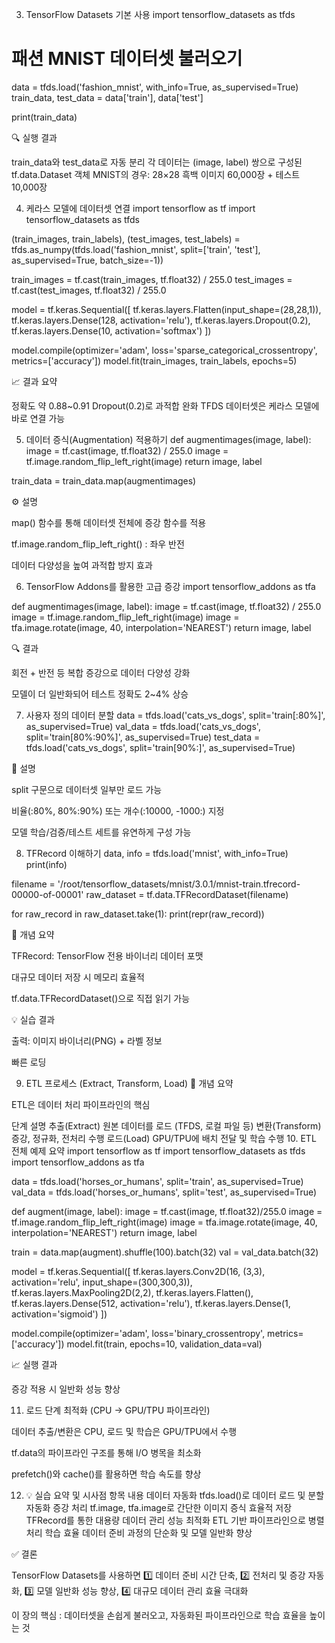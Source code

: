 3. TensorFlow Datasets 기본 사용
import tensorflow_datasets as tfds



# 패션 MNIST 데이터셋 불러오기
data = tfds.load('fashion_mnist', with_info=True, as_supervised=True)
train_data, test_data = data['train'], data['test']

print(train_data)



🔍 실행 결과

train_data와 test_data로 자동 분리
각 데이터는 (image, label) 쌍으로 구성된 tf.data.Dataset 객체
MNIST의 경우: 28×28 흑백 이미지 60,000장 + 테스트 10,000장




4. 케라스 모델에 데이터셋 연결
import tensorflow as tf
import tensorflow_datasets as tfds

(train_images, train_labels), (test_images, test_labels) = \
  tfds.as_numpy(tfds.load('fashion_mnist', split=['train', 'test'], as_supervised=True, batch_size=-1))

train_images = tf.cast(train_images, tf.float32) / 255.0
test_images = tf.cast(test_images, tf.float32) / 255.0

model = tf.keras.Sequential([
    tf.keras.layers.Flatten(input_shape=(28,28,1)),
    tf.keras.layers.Dense(128, activation='relu'),
    tf.keras.layers.Dropout(0.2),
    tf.keras.layers.Dense(10, activation='softmax')
])

model.compile(optimizer='adam', loss='sparse_categorical_crossentropy', metrics=['accuracy'])
model.fit(train_images, train_labels, epochs=5)





📈 결과 요약

정확도 약 0.88~0.91
Dropout(0.2)로 과적합 완화
TFDS 데이터셋은 케라스 모델에 바로 연결 가능



5. 데이터 증식(Augmentation) 적용하기
def augmentimages(image, label):
    image = tf.cast(image, tf.float32) / 255.0
    image = tf.image.random_flip_left_right(image)
    return image, label

train_data = train_data.map(augmentimages)





⚙️ 설명

map() 함수를 통해 데이터셋 전체에 증강 함수를 적용

tf.image.random_flip_left_right() : 좌우 반전

데이터 다양성을 높여 과적합 방지 효과

6. TensorFlow Addons를 활용한 고급 증강
import tensorflow_addons as tfa

def augmentimages(image, label):
    image = tf.cast(image, tf.float32) / 255.0
    image = tf.image.random_flip_left_right(image)
    image = tfa.image.rotate(image, 40, interpolation='NEAREST')
    return image, label




🔍 결과

회전 + 반전 등 복합 증강으로 데이터 다양성 강화

모델이 더 일반화되어 테스트 정확도 2~4% 상승




7. 사용자 정의 데이터 분할
data = tfds.load('cats_vs_dogs', split='train[:80%]', as_supervised=True)
val_data = tfds.load('cats_vs_dogs', split='train[80%:90%]', as_supervised=True)
test_data = tfds.load('cats_vs_dogs', split='train[90%:]', as_supervised=True)




📘 설명

split 구문으로 데이터셋 일부만 로드 가능

비율(:80%, 80%:90%) 또는 개수(:10000, -1000:) 지정

모델 학습/검증/테스트 세트를 유연하게 구성 가능

8. TFRecord 이해하기
data, info = tfds.load('mnist', with_info=True)
print(info)

filename = '/root/tensorflow_datasets/mnist/3.0.1/mnist-train.tfrecord-00000-of-00001'
raw_dataset = tf.data.TFRecordDataset(filename)

for raw_record in raw_dataset.take(1):
    print(repr(raw_record))




🔎 개념 요약

TFRecord: TensorFlow 전용 바이너리 데이터 포맷

대규모 데이터 저장 시 메모리 효율적

tf.data.TFRecordDataset()으로 직접 읽기 가능




💡 실습 결과

출력: 이미지 바이너리(PNG) + 라벨 정보

빠른 로딩 




9. ETL 프로세스 (Extract, Transform, Load)
🧾 개념 요약

ETL은 데이터 처리 파이프라인의 핵심

단계	설명
추출(Extract)	원본 데이터를 로드 (TFDS, 로컬 파일 등)
변환(Transform)	증강, 정규화, 전처리 수행
로드(Load)	GPU/TPU에 배치 전달 및 학습 수행
10. ETL 전체 예제 요약
import tensorflow as tf
import tensorflow_datasets as tfds
import tensorflow_addons as tfa

data = tfds.load('horses_or_humans', split='train', as_supervised=True)
val_data = tfds.load('horses_or_humans', split='test', as_supervised=True)

def augment(image, label):
    image = tf.cast(image, tf.float32)/255.0
    image = tf.image.random_flip_left_right(image)
    image = tfa.image.rotate(image, 40, interpolation='NEAREST')
    return image, label

train = data.map(augment).shuffle(100).batch(32)
val = val_data.batch(32)

model = tf.keras.Sequential([
    tf.keras.layers.Conv2D(16, (3,3), activation='relu', input_shape=(300,300,3)),
    tf.keras.layers.MaxPooling2D(2,2),
    tf.keras.layers.Flatten(),
    tf.keras.layers.Dense(512, activation='relu'),
    tf.keras.layers.Dense(1, activation='sigmoid')
])

model.compile(optimizer='adam', loss='binary_crossentropy', metrics=['accuracy'])
model.fit(train, epochs=10, validation_data=val)

📈 실행 결과

증강 적용 시 일반화 성능 향상



11. 로드 단계 최적화 (CPU → GPU/TPU 파이프라인)

데이터 추출/변환은 CPU,
로드 및 학습은 GPU/TPU에서 수행

tf.data의 파이프라인 구조를 통해 I/O 병목을 최소화

prefetch()와 cache()를 활용하면 학습 속도를 향상

12. 💡 실습 요약 및 시사점
항목	내용
데이터 자동화	tfds.load()로 데이터 로드 및 분할 자동화
증강 처리	tf.image, tfa.image로 간단한 이미지 증식
효율적 저장	TFRecord를 통한 대용량 데이터 관리
성능 최적화	ETL 기반 파이프라인으로 병렬 처리
학습 효율	데이터 준비 과정의 단순화 및 모델 일반화 향상


✅ 결론

TensorFlow Datasets를 사용하면
1️⃣ 데이터 준비 시간 단축,
2️⃣ 전처리 및 증강 자동화,
3️⃣ 모델 일반화 성능 향상,
4️⃣ 대규모 데이터 관리 효율 극대화

이 장의 핵심 : 데이터셋을 손쉽게 불러오고, 자동화된 파이프라인으로 학습 효율을 높이는 것
